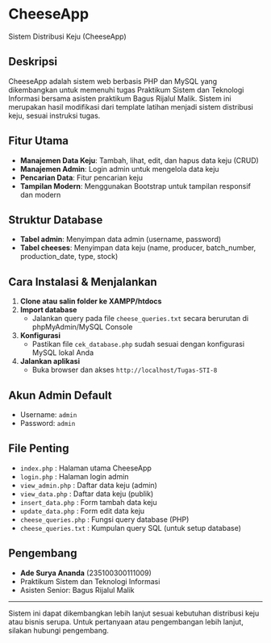 # CheeseApp

Sistem Distribusi Keju (CheeseApp)

## Deskripsi
CheeseApp adalah sistem web berbasis PHP dan MySQL yang dikembangkan untuk memenuhi tugas Praktikum Sistem dan Teknologi Informasi bersama asisten praktikum Bagus Rijalul Malik. Sistem ini merupakan hasil modifikasi dari template latihan menjadi sistem distribusi keju, sesuai instruksi tugas.

## Fitur Utama
- **Manajemen Data Keju**: Tambah, lihat, edit, dan hapus data keju (CRUD)
- **Manajemen Admin**: Login admin untuk mengelola data keju
- **Pencarian Data**: Fitur pencarian keju
- **Tampilan Modern**: Menggunakan Bootstrap untuk tampilan responsif dan modern

## Struktur Database
- **Tabel admin**: Menyimpan data admin (username, password)
- **Tabel cheeses**: Menyimpan data keju (name, producer, batch_number, production_date, type, stock)

## Cara Instalasi & Menjalankan
1. **Clone atau salin folder ke XAMPP/htdocs**
2. **Import database**
   - Jalankan query pada file `cheese_queries.txt` secara berurutan di phpMyAdmin/MySQL Console
3. **Konfigurasi**
   - Pastikan file `cek_database.php` sudah sesuai dengan konfigurasi MySQL lokal Anda
4. **Jalankan aplikasi**
   - Buka browser dan akses `http://localhost/Tugas-STI-8`

## Akun Admin Default
- Username: `admin`
- Password: `admin`

## File Penting
- `index.php` : Halaman utama CheeseApp
- `login.php` : Halaman login admin
- `view_admin.php` : Daftar data keju (admin)
- `view_data.php` : Daftar data keju (publik)
- `insert_data.php` : Form tambah data keju
- `update_data.php` : Form edit data keju
- `cheese_queries.php` : Fungsi query database (PHP)
- `cheese_queries.txt` : Kumpulan query SQL (untuk setup database)

## Pengembang
- **Ade Surya Ananda** (235100300111009)
- Praktikum Sistem dan Teknologi Informasi
- Asisten Senior: Bagus Rijalul Malik

---

Sistem ini dapat dikembangkan lebih lanjut sesuai kebutuhan distribusi keju atau bisnis serupa. Untuk pertanyaan atau pengembangan lebih lanjut, silakan hubungi pengembang.
